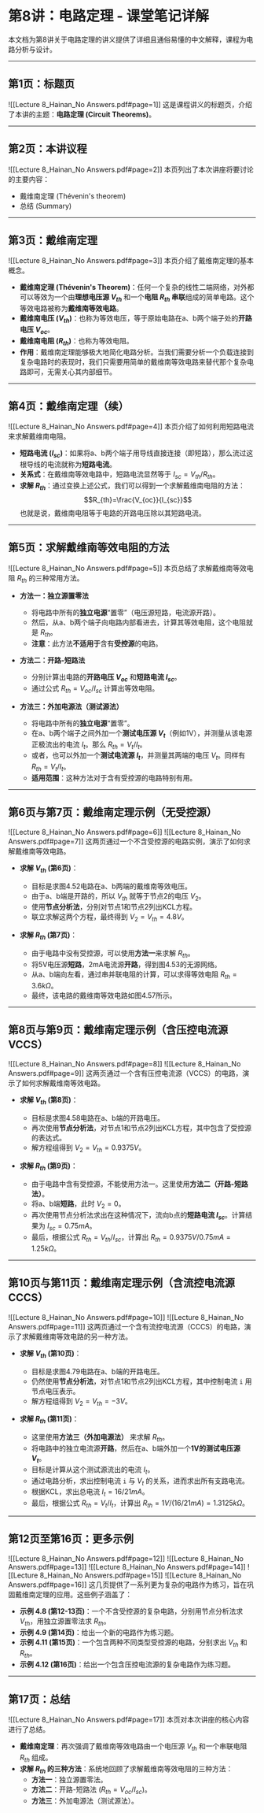 # 第8讲：电路定理 - 课堂笔记详解

本文档为第8讲关于电路定理的讲义提供了详细且通俗易懂的中文解释，课程为电路分析与设计。

---

## 第1页：标题页
![[Lecture 8_Hainan_No Answers.pdf#page=1]]
这是课程讲义的标题页，介绍了本讲的主题：**电路定理 (Circuit Theorems)**。

---

## 第2页：本讲议程
![[Lecture 8_Hainan_No Answers.pdf#page=2]]
本页列出了本次讲座将要讨论的主要内容：
* 戴维南定理 (Thévenin's theorem)
* 总结 (Summary)

---

## 第3页：戴维南定理
![[Lecture 8_Hainan_No Answers.pdf#page=3]]
本页介绍了戴维南定理的基本概念。

* **戴维南定理 (Thévenin's Theorem)**：任何一个复杂的线性二端网络，对外都可以等效为一个由**理想电压源 $V_{th}$** 和一个**电阻 $R_{th}$ 串联**组成的简单电路。这个等效电路被称为**戴维南等效电路**。
* **戴维南电压 ($V_{th}$)**：也称为等效电压，等于原始电路在a、b两个端子处的**开路电压 $V_{oc}$**。
* **戴维南电阻 ($R_{th}$)**：也称为等效电阻。
* **作用**：戴维南定理能够极大地简化电路分析。当我们需要分析一个负载连接到复杂电路时的表现时，我们只需要用简单的戴维南等效电路来替代那个复杂电路即可，无需关心其内部细节。

---

## 第4页：戴维南定理（续）
![[Lecture 8_Hainan_No Answers.pdf#page=4]]
本页介绍了如何利用短路电流来求解戴维南电阻。

* **短路电流 ($I_{sc}$)**：如果将a、b两个端子用导线直接连接（即短路），那么流过这根导线的电流就称为**短路电流**。
* **关系式**：在戴维南等效电路中，短路电流显然等于 $I_{sc} = V_{th} / R_{th}$。
* **求解 $R_{th}$**：通过变换上述公式，我们可以得到一个求解戴维南电阻的方法：
    $$R_{th}=\frac{V_{oc}}{I_{sc}}$$
    也就是说，戴维南电阻等于电路的开路电压除以其短路电流。

---

## 第5页：求解戴维南等效电阻的方法
![[Lecture 8_Hainan_No Answers.pdf#page=5]]
本页总结了求解戴维南等效电阻 $R_{th}$ 的三种常用方法。

* **方法一：独立源置零法**
    * 将电路中所有的**独立电源**“置零”（电压源短路，电流源开路）。
    * 然后，从a、b两个端子向电路内部看进去，计算其等效电阻，这个电阻就是 $R_{th}$。
    * **注意**：此方法**不适用于**含有**受控源**的电路。

* **方法二：开路-短路法**
    * 分别计算出电路的**开路电压 $V_{oc}$** 和**短路电流 $I_{sc}$**。
    * 通过公式 $R_{th} = V_{oc} / I_{sc}$ 计算出等效电阻。

* **方法三：外加电源法（测试源法）**
    * 将电路中所有的**独立电源**“置零”。
    * 在a、b两个端子之间外加一个**测试电压源 $V_t$**（例如1V），并测量从该电源正极流出的电流 $I_t$。那么 $R_{th} = V_t / I_t$。
    * 或者，也可以外加一个**测试电流源 $I_t$**，并测量其两端的电压 $V_t$。同样有 $R_{th} = V_t / I_t$。
    * **适用范围**：这种方法对于含有受控源的电路特别有用。

---

## 第6页与第7页：戴维南定理示例（无受控源）
![[Lecture 8_Hainan_No Answers.pdf#page=6]]
![[Lecture 8_Hainan_No Answers.pdf#page=7]]
这两页通过一个不含受控源的电路实例，演示了如何求解戴维南等效电路。

* **求解 $V_{th}$ (第6页)**：
    * 目标是求图4.52电路在a、b两端的戴维南等效电压。
    * 由于a、b端是开路的，所以 $V_{th}$ 就等于节点2的电压 $V_2$。
    * 使用**节点分析法**，分别对节点1和节点2列出KCL方程。
    * 联立求解这两个方程，最终得到 $V_2 = V_{th} = 4.8V$。

* **求解 $R_{th}$ (第7页)**：
    * 由于电路中没有受控源，可以使用**方法一**来求解 $R_{th}$。
    * 将5V电压源**短路**，2mA电流源**开路**，得到图4.53的无源网络。
    * 从a、b端向左看，通过串并联电阻的计算，可以求得等效电阻 $R_{th} = 3.6 k\Omega$。
    * 最终，该电路的戴维南等效电路如图4.57所示。

---

## 第8页与第9页：戴维南定理示例（含压控电流源 VCCS）
![[Lecture 8_Hainan_No Answers.pdf#page=8]]
![[Lecture 8_Hainan_No Answers.pdf#page=9]]
这两页通过一个含有压控电流源（VCCS）的电路，演示了如何求解戴维南等效电路。

* **求解 $V_{th}$ (第8页)**：
    * 目标是求图4.58电路在a、b端的开路电压。
    * 再次使用**节点分析法**，对节点1和节点2列出KCL方程，其中包含了受控源的表达式。
    * 解方程组得到 $V_2 = V_{th} = 0.9375V$。

* **求解 $R_{th}$ (第9页)**：
    * 由于电路中含有受控源，不能使用方法一。这里使用**方法二（开路-短路法）**。
    * 将a、b端**短路**，此时 $V_2=0$。
    * 再次使用节点分析法求出在这种情况下，流向b点的**短路电流 $I_{sc}$**。计算结果为 $I_{sc} = 0.75mA$。
    * 最后，根据公式 $R_{th} = V_{th} / I_{sc}$，计算出 $R_{th} = 0.9375V / 0.75mA = 1.25 k\Omega$。

---

## 第10页与第11页：戴维南定理示例（含流控电流源 CCCS）
![[Lecture 8_Hainan_No Answers.pdf#page=10]]
![[Lecture 8_Hainan_No Answers.pdf#page=11]]
这两页通过一个含有流控电流源（CCCS）的电路，演示了求解戴维南等效电路的另一种方法。

* **求解 $V_{th}$ (第10页)**：
    * 目标是求图4.79电路在a、b端的开路电压。
    * 仍然使用**节点分析法**，对节点1和节点2列出KCL方程，其中控制电流 `i` 用节点电压表示。
    * 解方程组得到 $V_2 = V_{th} = -3V$。

* **求解 $R_{th}$ (第11页)**：
    * 这里使用**方法三（外加电源法）** 来求解 $R_{th}$。
    * 将电路中的独立电流源**开路**，然后在a、b端外加一个**1V的测试电压源 $V_t$**。
    * 目标是计算从这个测试源流出的电流 $I_t$。
    * 通过电路分析，求出控制电流 `i` 与 $V_t$ 的关系，进而求出所有支路电流。
    * 根据KCL，求出总电流 $I_t = 16/21 mA$。
    * 最后，根据公式 $R_{th} = V_t / I_t$，计算出 $R_{th} = 1V / (16/21 mA) = 1.3125 k\Omega$。

---

## 第12页至第16页：更多示例
![[Lecture 8_Hainan_No Answers.pdf#page=12]]
![[Lecture 8_Hainan_No Answers.pdf#page=13]]
![[Lecture 8_Hainan_No Answers.pdf#page=14]]
![[Lecture 8_Hainan_No Answers.pdf#page=15]]
![[Lecture 8_Hainan_No Answers.pdf#page=16]]
这几页提供了一系列更为复杂的电路作为练习，旨在巩固戴维南定理的应用。这些例子涵盖了：
* **示例 4.8 (第12-13页)**：一个不含受控源的复杂电路，分别用节点分析法求 $V_{th}$，用独立源置零法求 $R_{th}$。
* **示例 4.9 (第14页)**：给出一个新的电路作为练习题。
* **示例 4.11 (第15页)**：一个包含两种不同类型受控源的电路，分别求出 $V_{th}$ 和 $R_{th}$。
* **示例 4.12 (第16页)**：给出一个包含压控电流源的复杂电路作为练习题。

---

## 第17页：总结
![[Lecture 8_Hainan_No Answers.pdf#page=17]]
本页对本次讲座的核心内容进行了总结。

* **戴维南定理**：再次强调了戴维南等效电路由一个电压源 $V_{th}$ 和一个串联电阻 $R_{th}$ 组成。
* **求解 $R_{th}$ 的三种方法**：系统地回顾了求解戴维南等效电阻的三种方法：
    * **方法一**：独立源置零法。
    * **方法二**：开路-短路法 ($R_{th}=V_{oc}/I_{sc}$)。
    * **方法三**：外加电源法（测试源法）。